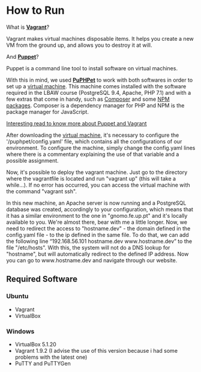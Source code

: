 # How to Run

What is [**Vagrant**](https://www.vagrantup.com/)?

Vagrant makes virtual machines disposable items. It helps you create a new VM from the ground up, and allows you to destroy it at will.

And [**Puppet**](https://puppet.com/)?

Puppet is a command line tool to install software on virtual machines.

With this in mind, we used [**PuPHPet**](https://puphpet.com/) to work with both softwares in order to set up a [virtual machine](LBAW%20Development%20Environment.tar.gz).
This machine comes installed with the software required in the LBAW course (PostgreSQL 9.4, Apache, PHP 7.1) and with a few extras that come in handy, such as [Composer](https://getcomposer.org/) and some [NPM packages](https://www.npmjs.com/).
Composer is a dependency manager for PHP and NPM is the package manager for JavaScript.

[Interesting read to know more about Puppet and Vagrant](https://jtreminio.com/2013/06/make_vagrant_up_yours/)

After downloading the [virtual machine](LBAW%20Development%20Environment.tar.gz), it's necessary to configure the '/puphpet/config.yaml' file, which contains all the configurations of our environment.
To configure the machine, simply change the config.yaml lines where there is a commentary explaining the use of that variable and a possible assignment.

Now, it's possible to deploy the vagrant machine. Just go to the directory where the vagrantfile is located and run "vagrant up"  (this will take a while…).
If no error has occurred, you can access the virtual machine with the command "vagrant ssh".

In this new machine, an Apache server is now running and a PostgreSQL database was created, accordingly to your configuration, which means that it has a similar environment to the one in "gnomo.fe.up.pt" and it's locally available to you.
We're almost there, bear with me a little longer.  Now, we need to redirect the access to "hostname.dev" - the domain defined in the config.yaml file - to the ip defined in the same file. To do that, we can add the following line “192.168.56.101 hostname.dev www&#8228;hostname.dev” to the file "/etc/hosts".
With this, the system will not do a DNS lookup for "hostname", but will automatically redirect to the defined IP address.
Now you can go to www&#8228;hostname.dev and navigate through our website.

## Required Software

### Ubuntu
* Vagrant
* VirtualBox

### Windows 
* VirtualBox 5.1.20
* Vagrant 1.9.2 (I advise the use of this version because i had some problems with the latest one)
* PuTTY and PuTTYGen
